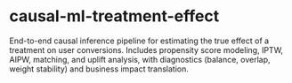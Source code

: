 # causal-ml-treatment-effect
End-to-end causal inference pipeline for estimating the true effect of a treatment on user conversions. Includes propensity score modeling, IPTW, AIPW, matching, and uplift analysis, with diagnostics (balance, overlap, weight stability) and business impact translation.
